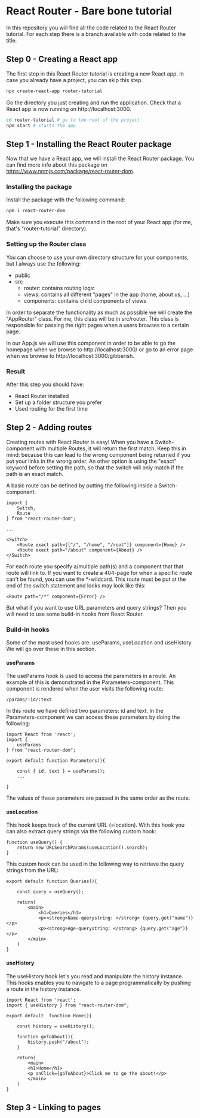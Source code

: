 # React Router - Bare bone tutorial
In this repository you will find all the code related to the React Router tutorial. For each step there is a branch available with code related to the title.

## Step 0 - Creating a React app

The first step in this React Router tutorial is creating a new React app. In case you already have a project, you can skip this step.


```bash
npx create-react-app router-tutorial
```

Go the directory you just creating and run the application. Check that a React app is now running on http://localhost:3000.

```bash
cd router-tutorial # go to the root of the project
npm start # starts the app
```

## Step 1 - Installing the React Router package
Now that we have a React app, we will install the React Router package. You can find more info about this package on https://www.npmjs.com/package/react-router-dom. 

### Installing the package

Install the package with the following command:
```bash
npm i react-router-dom
```
Make sure you execute this command in the root of your React app (for me, that's "router-tutorial" directory).

### Setting up the Router class

You can choose to use your own directory structure for your components, but I always use the following:

- public
- src
  - router: contains routing logic
  - views: contains all different "pages" in the app (home, about us, ...)
  - components: contains child components of views

In order to separate the functionality as much as possible we will create the "AppRouter" class.  For me, this class will be in src/router. This class is responsible for passing the right pages when a users browses to a certain page.

In our App.js we will use this component in order to be able to go the homepage when we browse to  http://localhost:3000/ or go to an error page when we browse to  http://localhost:3000/gibberish.

### Result

After this step you should have:

- React Router installed
- Set up a folder structure you prefer
- Used routing for the first time

## Step 2 - Adding routes
Creating routes with React Router is easy! When you have a Switch-component with multiple Routes, it will return the first match. Keep this in mind: because this can lead to the wrong component being returned if you put your links in the wrong order. An other option is using the "exact" keyword before setting the path, so that the switch will only match if the path is an exact match.

A basic route can be defined by putting the following inside a Switch-component:

```react
import {
    Switch,
    Route
} from "react-router-dom";

...

<Switch>
    <Route exact path={["/", "/home", "/root"]} component={Home} /> 
    <Route exact path="/about" component={About} />
</Switch>
```

For each route you specify a/multiple path(s) and a component that that route will link to. If you want to create a 404-page for when a specific route can't be found, you can use the *-wildcard. This route must be put at the end of the switch statement and looks may look like this:

```react
<Route path="/*" component={Error} />
```

But what if you want to use URL parameters and query strings?  Then you will need to use some build-in hooks from React Router.

### Build-in hooks

Some of the most used hooks are: useParams, useLocation and useHistory. We will go over these in this section.

#### useParams

The useParams hook is used to access the parameters in a route. An example of this is demonstrated in the Parameters-component. This component is rendered when the user visits the following route:

```react
/params/:id/:text
```

In this route we have defined two parameters: id and text. In the Parameters-component we can access these parameters by doing the following:

```react
import React from 'react';
import {
    useParams
} from "react-router-dom";

export default function Parameters(){

    const { id, text } = useParams();
    ...
    
}
```

The values of these parameters are passed in the same order as the route.

#### useLocation

This hook keeps track of the current URL (=location). With this hook you can also extract query strings via the following custom hook:

```react
function useQuery() {
    return new URLSearchParams(useLocation().search);
}
```

This custom hook can be used in the following way to retrieve the query strings from the URL:

```react
export default function Queries(){

    const query = useQuery();

    return(
        <main>
            <h1>Queries</h1>
            <p><strong>Name-querystring: </strong> {query.get("name")}</p>
            <p><strong>Age-querystring: </strong> {query.get("age")}</p>
        </main>
    )
}
```

#### useHistory

The useHistory hook let's you read and manipulate the history instance. This hooks enables you to navigate to a page programmatically by pushing a route in the history instance.

```react
import React from 'react';
import { useHistory } from "react-router-dom";

export default  function Home(){

    const history = useHistory();

    function goToAbout(){
        history.push("/about");
    }

    return(
        <main>
        <h1>Home</h1>
        <p onClick={goToAbout}>Click me to go the about!</p>
        </main>
    )
}
```


## Step 3 - Linking to pages
